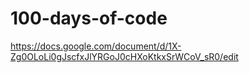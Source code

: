 # 100-days-of-code

https://docs.google.com/document/d/1X-Zg0OLoLi0gJscfxJlYRGoJ0cHXoKtkxSrWCoV_sR0/edit

